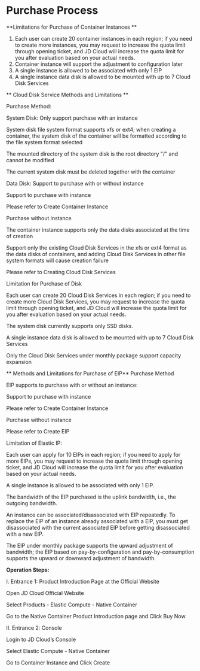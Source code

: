 
# Purchase Process

**Limitations for Purchase of Container Instances **

 1. Each user can create 20 container instances in each region; if you need to create more instances, you may request to increase the quota limit through opening ticket, and JD Cloud will increase the quota limit for you after evaluation based on your actual needs.
 2. Container instance will support the adjustment to configuration later
 3. A single instance is allowed to be associated with only 1 EIP
 4. A single instance data disk is allowed to be mounted with up to 7 Cloud Disk Services

** Cloud Disk Service Methods and Limitations **

Purchase Method: 

System Disk: Only support purchase with an instance

System disk file system format supports xfs or ext4; when creating a container, the system disk of the container will be formatted according to the file system format selected

The mounted directory of the system disk is the root directory "/" and cannot be modified

The current system disk must be deleted together with the container

Data Disk: Support to purchase with or without instance 

Support to purchase with instance

Please refer to Create Container Instance

Purchase without instance

The container instance supports only the data disks associated at the time of creation

Support only the existing Cloud Disk Services in the xfs or ext4 format as the data disks of containers, and adding Cloud Disk Services in other file system formats will cause creation failure

Please refer to Creating Cloud Disk Services

Limitation for Purchase of Disk 

Each user can create 20 Cloud Disk Services in each region; if you need to create more Cloud Disk Services, you may request to increase the quota limit through opening ticket, and JD Cloud will increase the quota limit for you after evaluation based on your actual needs.

The system disk currently supports only SSD disks.

A single instance data disk is allowed to be mounted with up to 7 Cloud Disk Services

Only the Cloud Disk Services under monthly package support capacity expansion


** Methods and Limitations for Purchase of EIP**
Purchase Method

EIP supports to purchase with or without an instance:

Support to purchase with instance

Please refer to Create Container Instance

Purchase without instance

Please refer to Create EIP

Limitation of Elastic IP:

Each user can apply for 10 EIPs in each region; if you need to apply for more EIPs, you may request to increase the quota limit through opening ticket, and JD Cloud will increase the quota limit for you after evaluation based on your actual needs.

A single instance is allowed to be associated with only 1 EIP.

The bandwidth of the EIP purchased is the uplink bandwidth, i.e., the outgoing bandwidth.

An instance can be associated/disassociated with EIP repeatedly. To replace the EIP of an instance already associated with a EIP, you must get disassociated with the current associated EIP before getting disassociated with a new EIP.

The EIP under monthly package supports the upward adjustment of bandwidth; the EIP based on pay-by-configuration and pay-by-consumption supports the upward or downward adjustment of bandwidth.


**Operation Steps:**

I. Entrance 1: Product Introduction Page at the Official Website

Open JD Cloud Official Website

Select Products - Elastic Compute - Native Container

Go to the Native Container Product Introduction page and Click Buy Now

II. Entrance 2: Console

Login to JD Cloud’s Console

Select Elastic Compute - Native Container

Go to Container Instance and Click Create